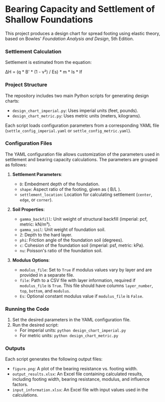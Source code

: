 # Bearing Capacity and Settlement of Shallow Foundations

This project produces a design chart for spread footing using elastic theory, based on Bowles' *Foundation Analysis and Design*, 5th Edition.

### Settlement Calculation

Settlement is estimated from the equation:

ΔH = (q * B' * (1 - ν²) / Es) * m * Is * If

### Project Structure

The repository includes two main Python scripts for generating design charts:

- `design_chart_imperial.py`: Uses imperial units (feet, pounds).
- `design_chart_metric.py`: Uses metric units (meters, kilograms).

Each script loads configuration parameters from a corresponding YAML file (`settle_config_imperial.yaml` or `settle_config_metric.yaml`).

### Configuration Files

The YAML configuration file allows customization of the parameters used in settlement and bearing capacity calculations. The parameters are grouped as follows:

1. **Settlement Parameters**:
   - `D`: Embedment depth of the foundation.
   - `shape`: Aspect ratio of the footing, given as \( B/L \).
   - `settlement_location`: Location for calculating settlement (`center`, `edge`, or `corner`).

2. **Soil Properties**:
   - `gamma_backfill`: Unit weight of structural backfill (imperial: pcf, metric: kN/m³).
   - `gamma_soil`: Unit weight of foundation soil.
   - `Z`: Depth to the hard layer.
   - `phi`: Friction angle of the foundation soil (degrees).
   - `c`: Cohesion of the foundation soil (imperial: psf, metric: kPa).
   - `nu`: Poisson's ratio of the foundation soil.

3. **Modulus Options**:
   - `modulus_file`: Set to `True` if modulus values vary by layer and are provided in a separate file.
   - `file`: Path to a CSV file with layer information, required if `modulus_file` is `True`. This file should have columns `layer_number`, `top`, `bottom`, and `modulus`.
   - `Es`: Optional constant modulus value if `modulus_file` is `False`.

### Running the Code

1. Set the desired parameters in the YAML configuration file.
2. Run the desired script:
   - For imperial units: `python design_chart_imperial.py`
   - For metric units: `python design_chart_metric.py`

### Outputs

Each script generates the following output files:

- `figure.png`: A plot of the bearing resistance vs. footing width.
- `output_results.xlsx`: An Excel file containing calculated results, including footing width, bearing resistance, modulus, and influence factors.
- `input_information.xlsx`: An Excel file with input values used in the calculations.
